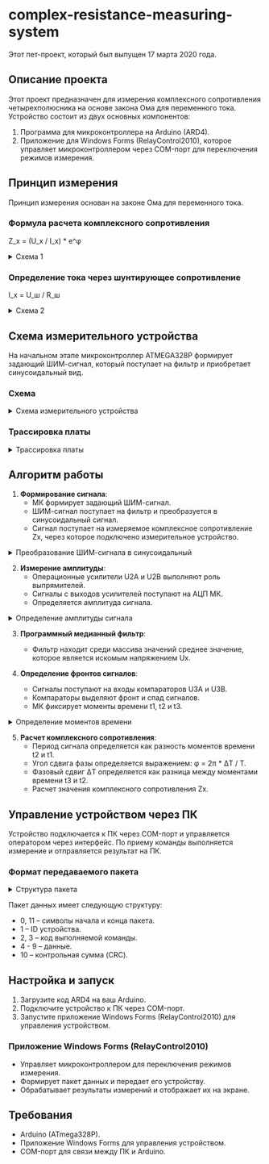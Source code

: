# complex-resistance-measuring-system 

Этот пет-проект, который был выпущен 17 марта 2020 года.

## Описание проекта
Этот проект предназначен для измерения комплексного сопротивления четырехполюсника на основе закона Ома для переменного тока. Устройство состоит из двух основных компонентов:
1. Программа для микроконтроллера на Arduino (ARD4).
2. Приложение для Windows Forms (RelayControl2010), которое управляет микроконтроллером через COM-порт для переключения режимов измерения.

## Принцип измерения

Принцип измерения основан на законе Ома для переменного тока.

### Формула расчета комплексного сопротивления

Z_x = (U_x / I_x) * e^φ

<details><summary>Схема 1</summary>

![схема1](https://github.com/Zalesovsky/complex-resistance-measuring-system/assets/49143456/9fe5ea9a-fb73-4b5b-b721-a9eef31a3681)

</details>


### Определение тока через шунтирующее сопротивление

I_x = U_ш / R_ш

<details><summary>Схема 2</summary>

![схема2](https://github.com/Zalesovsky/complex-resistance-measuring-system/assets/49143456/0c648049-fbb9-4eef-8d5f-76f903d95833)

</details>

## Схема измерительного устройства

На начальном этапе микроконтроллер ATMEGA328P формирует задающий ШИМ-сигнал, который поступает на фильтр и приобретает синусоидальный вид.

### Схема

<details><summary>Схема измерительного устройства</summary>

![схема0](https://github.com/Zalesovsky/complex-resistance-measuring-system/assets/49143456/5355cdd5-f43f-4467-8f01-8716fab9e47b)

</details>

### Трассировка платы

<details><summary>Трассировка платы</summary>

![компоновка](https://github.com/Zalesovsky/complex-resistance-measuring-system/assets/49143456/ec30c8ec-519a-4304-8cba-9b4526778050)
![трассировка низ](https://github.com/Zalesovsky/complex-resistance-measuring-system/assets/49143456/5d1879f8-7770-4f85-a55e-86f84717bb0e)

</details>

## Алгоритм работы

1. **Формирование сигнала**:
    - МК формирует задающий ШИМ-сигнал.
    - ШИМ-сигнал поступает на фильтр и преобразуется в синусоидальный сигнал.
    - Сигнал поступает на измеряемое комплексное сопротивление Zx, через которое подключено измерительное устройство.

<details><summary>Преобразование ШИМ-сигнала в синусоидальный</summary>

![график3](https://github.com/Zalesovsky/complex-resistance-measuring-system/assets/49143456/15bba517-b565-451e-9eed-5bbf0a0a5137)
![график2](https://github.com/Zalesovsky/complex-resistance-measuring-system/assets/49143456/39c1a462-149b-42a2-884d-b59f01b7fcb2)

</details>

2. **Измерение амплитуды**:
    - Операционные усилители U2A и U2B выполняют роль выпрямителей.
    - Сигналы с выходов усилителей поступают на АЦП МК.
    - Определяется амплитуда сигнала.

<details><summary>Определение амплитуды сигнала</summary>

![график4](https://github.com/Zalesovsky/complex-resistance-measuring-system/assets/49143456/a4b9ce5f-c9c2-4980-9121-492bcd6098d4)
![график1](https://github.com/Zalesovsky/complex-resistance-measuring-system/assets/49143456/0830f8d9-3a24-4fc2-8a4f-c05a04a1db47)

</details>

3. **Программный медианный фильтр**:
    - Фильтр находит среди массива значений среднее значение, которое является искомым напряжением Ux.

4. **Определение фронтов сигналов**:
    - Сигналы поступают на входы компараторов U3A и U3B.
    - Компараторы выделяют фронт и спад сигналов.
    - МК фиксирует моменты времени t1, t2 и t3.

<details><summary>Определение моментов времени </summary>
    
![график5](https://github.com/Zalesovsky/complex-resistance-measuring-system/assets/49143456/51f42c21-f772-4b2e-8537-ac942ef940b0)
![график6](https://github.com/Zalesovsky/complex-resistance-measuring-system/assets/49143456/c2a2af6c-7ef8-49ce-ac48-80222ad463c4)

</details>    

5. **Расчет комплексного сопротивления**:
    - Период сигнала определяется как разность моментов времени t2 и t1.
    - Угол сдвига фазы определяется выражением: φ = 2π * ΔT / T.
    - Фазовый сдвиг ΔT определяется как разница между моментами времени t3 и t2.
    - Расчет значения комплексного сопротивления Zx.

## Управление устройством через ПК

Устройство подключается к ПК через COM-порт и управляется оператором через интерфейс. По приему команды выполняется измерение и отправляется результат на ПК.

### Формат передаваемого пакета

<details><summary>Структура пакета</summary>

![схема3](https://github.com/Zalesovsky/complex-resistance-measuring-system/assets/49143456/d94b0d6c-1360-412e-a2a8-e73ee58ef381)

</details>  

Пакет данных имеет следующую структуру:
- 0, 11 – символы начала и конца пакета.
- 1 – ID устройства.
- 2, 3 – код выполняемой команды.
- 4 - 9 – данные.
- 10 – контрольная сумма (CRC).

## Настройка и запуск

1. Загрузите код ARD4 на ваш Arduino.
2. Подключите устройство к ПК через COM-порт.
3. Запустите приложение Windows Forms (RelayControl2010) для управления устройством.

### Приложение Windows Forms (RelayControl2010)

- Управляет микроконтроллером для переключения режимов измерения.
- Формирует пакет данных и передает его устройству.
- Обрабатывает результаты измерений и отображает их на экране.

## Требования

- Arduino (ATmega328P).
- Приложение Windows Forms для управления устройством.
- COM-порт для связи между ПК и Arduino.
